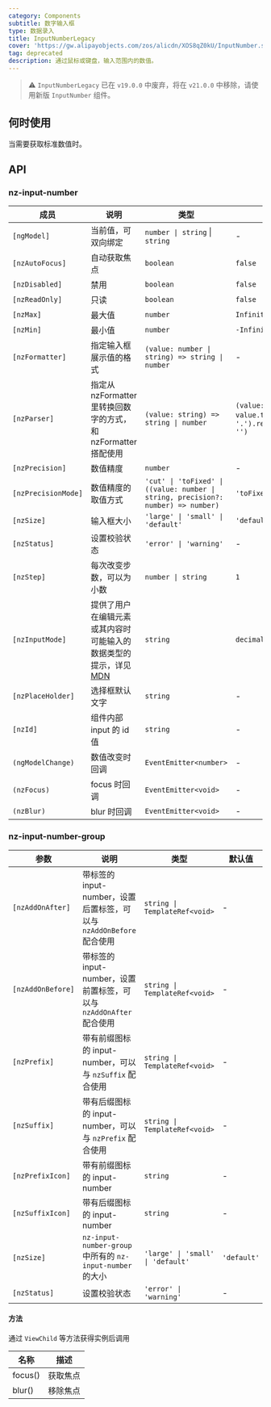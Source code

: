 ```yaml
---
category: Components
subtitle: 数字输入框
type: 数据录入
title: InputNumberLegacy
cover: 'https://gw.alipayobjects.com/zos/alicdn/XOS8qZ0kU/InputNumber.svg'
tag: deprecated
description: 通过鼠标或键盘，输入范围内的数值。
---
```



> ⚠️ `InputNumberLegacy` 已在 `v19.0.0` 中废弃，将在 `v21.0.0` 中移除，请使用新版 `InputNumber` 组件。

## 何时使用

当需要获取标准数值时。


## API

### nz-input-number

| 成员                | 说明                                                                                                                                             | 类型                                                                              | 默认值                                                                          |
| ------------------- | ------------------------------------------------------------------------------------------------------------------------------------------------ | --------------------------------------------------------------------------------- | ------------------------------------------------------------------------------- |
| `[ngModel]`         | 当前值，可双向绑定                                                                                                                               | `number \| string` \| `string`                                                    | -                                                                               |
| `[nzAutoFocus]`     | 自动获取焦点                                                                                                                                     | `boolean`                                                                         | `false`                                                                         |
| `[nzDisabled]`      | 禁用                                                                                                                                             | `boolean`                                                                         | `false`                                                                         |
| `[nzReadOnly]`      | 只读                                                                                                                                             | `boolean`                                                                         | `false`                                                                         |
| `[nzMax]`           | 最大值                                                                                                                                           | `number`                                                                          | `Infinity`                                                                      |
| `[nzMin]`           | 最小值                                                                                                                                           | `number`                                                                          | `-Infinity`                                                                     |
| `[nzFormatter]`     | 指定输入框展示值的格式                                                                                                                           | `(value: number \| string) => string \| number`                                   | -                                                                               |
| `[nzParser]`        | 指定从 nzFormatter 里转换回数字的方式，和 nzFormatter 搭配使用                                                                                   | `(value: string) => string \| number`                                             | `(value: string) => value.trim().replace(/。/g, '.').replace(/[^\w\.-]+/g, '')` |
| `[nzPrecision]`     | 数值精度                                                                                                                                         | `number`                                                                          | -                                                                               |
| `[nzPrecisionMode]` | 数值精度的取值方式                                                                                                                               | `'cut' \| 'toFixed' \| ((value: number \| string, precision?: number) => number)` | `'toFixed'`                                                                     |
| `[nzSize]`          | 输入框大小                                                                                                                                       | `'large' \| 'small' \| 'default'`                                                 | `'default'`                                                                     |
| `[nzStatus]`        | 设置校验状态                                                                                                                                     | `'error' \| 'warning'`                                                            | -                                                                               |
| `[nzStep]`          | 每次改变步数，可以为小数                                                                                                                         | `number \| string`                                                                | `1`                                                                             |
| `[nzInputMode]`     | 提供了用户在编辑元素或其内容时可能输入的数据类型的提示，详见[MDN](https://developer.mozilla.org/zh-CN/docs/Web/HTML/Global_attributes/inputmode) | `string`                                                                          | `decimal`                                                                       |
| `[nzPlaceHolder]`   | 选择框默认文字                                                                                                                                   | `string`                                                                          | -                                                                               |
| `[nzId]`            | 组件内部 input 的 id 值                                                                                                                          | `string`                                                                          | -                                                                               |
| `(ngModelChange)`   | 数值改变时回调                                                                                                                                   | `EventEmitter<number>`                                                            | -                                                                               |
| `(nzFocus)`         | focus 时回调                                                                                                                                     | `EventEmitter<void>`                                                              | -                                                                               |
| `(nzBlur)`          | blur 时回调                                                                                                                                      | `EventEmitter<void>`                                                              | -                                                                               |

### nz-input-number-group

| 参数              | 说明                                                                 | 类型                              | 默认值      |
| ----------------- | -------------------------------------------------------------------- | --------------------------------- | ----------- |
| `[nzAddOnAfter]`  | 带标签的 input-number，设置后置标签，可以与 `nzAddOnBefore` 配合使用 | `string \| TemplateRef<void>`     | -           |
| `[nzAddOnBefore]` | 带标签的 input-number，设置前置标签，可以与 `nzAddOnAfter` 配合使用  | `string \| TemplateRef<void>`     | -           |
| `[nzPrefix]`      | 带有前缀图标的 input-number，可以与 `nzSuffix` 配合使用              | `string \| TemplateRef<void>`     | -           |
| `[nzSuffix]`      | 带有后缀图标的 input-number，可以与 `nzPrefix` 配合使用              | `string \| TemplateRef<void>`     | -           |
| `[nzPrefixIcon]`  | 带有前缀图标的 input-number                                          | `string`                          | -           |
| `[nzSuffixIcon]`  | 带有后缀图标的 input-number                                          | `string`                          | -           |
| `[nzSize]`        | `nz-input-number-group` 中所有的 `nz-input-number` 的大小            | `'large' \| 'small' \| 'default'` | `'default'` |
| `[nzStatus]`      | 设置校验状态                                                         | `'error' \| 'warning'`            | -           |

#### 方法

通过 `ViewChild` 等方法获得实例后调用

| 名称    | 描述     |
| ------- | -------- |
| focus() | 获取焦点 |
| blur()  | 移除焦点 |
